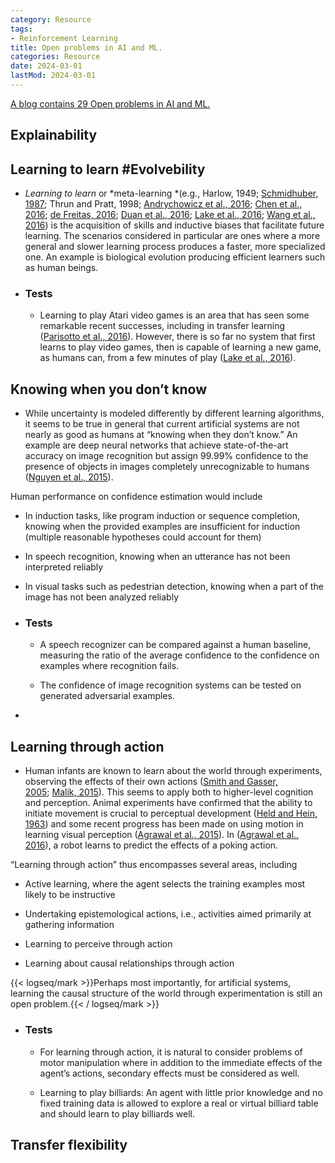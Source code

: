 ```yaml
---
category: Resource
tags:
- Reinforcement Learning
title: Open problems in AI and ML.
categories: Resource
date: 2024-03-01
lastMod: 2024-03-01
---
```

[A blog contains 29 Open problems in AI and ML.](https://omnivore.app/shrimansoft/unsolved-problems-in-ai-ai-forum-18df9724871)



## Explainability

## Learning to learn #Evolvebility

  + *Learning to learn* or *meta-learning *(e.g., Harlow, 1949; [Schmidhuber, 1987](http://people.idsia.ch/~juergen/diploma.html); Thrun and Pratt, 1998; [Andrychowicz et al., 2016](https://arxiv.org/abs/1606.04474); [Chen et al., 2016](https://arxiv.org/abs/1611.03824); [de Freitas, 2016](https://www.youtube.com/watch?v=x1kf4Zojtb0); [Duan et al., 2016](https://arxiv.org/abs/1611.02779); [Lake et al., 2016](https://arxiv.org/abs/1604.00289); [Wang et al., 2016](https://arxiv.org/abs/1611.05763)) is the acquisition of skills and inductive biases that facilitate future learning. The scenarios considered in particular are ones where a more general and slower learning process produces a faster, more specialized one. An example is biological evolution producing efficient learners such as human beings.

  + ### Tests

    + Learning to play Atari video games is an area that has seen some remarkable recent successes, including in transfer learning ([Parisotto et al., 2016](https://arxiv.org/abs/1511.06342)). However, there is so far no system that first learns to play video games, then is capable of learning a new game, as humans can, from a few minutes of play ([Lake et al., 2016](https://arxiv.org/abs/1604.00289)).

## Knowing when you don’t know

  + While uncertainty is modeled differently by different learning algorithms, it seems to be true in general that current artificial systems are not nearly as good as humans at “knowing when they don’t know.” An example are deep neural networks that achieve state-of-the-art accuracy on image recognition but assign 99.99% confidence to the presence of objects in images completely unrecognizable to humans ([Nguyen et al., 2015](http://www.cv-foundation.org/openaccess/content_cvpr_2015/papers/Nguyen_Deep_Neural_Networks_2015_CVPR_paper.pdf)).

Human performance on confidence estimation would include

  + In induction tasks, like program induction or sequence completion, knowing when the provided examples are insufficient for induction (multiple reasonable hypotheses could account for them)

  + In speech recognition, knowing when an utterance has not been interpreted reliably

  + In visual tasks such as pedestrian detection, knowing when a part of the image has not been analyzed reliably

  + ### Tests

    + A speech recognizer can be compared against a human baseline, measuring the ratio of the average confidence to the confidence on examples where recognition fails.

    + The confidence of image recognition systems can be tested on generated adversarial examples.

  + 

## Learning through action

  + Human infants are known to learn about the world through experiments, observing the effects of their own actions ([Smith and Gasser, 2005](http://citeseerx.ist.psu.edu/viewdoc/download?doi=10.1.1.470.5304&rep=rep1&type=pdf); [Malik, 2015](https://www.youtube.com/watch?v=QaF2kkez5XU)). This seems to apply both to higher-level cognition and perception. Animal experiments have confirmed that the ability to initiate movement is crucial to perceptual development ([Held and Hein, 1963](http://www.miamikillianhs.com/ourpages/auto/2011/9/28/55941483/AICS%20Psychol%20%20Held_%20Movement-Produced%20StimulationHeld-1963.pdf)) and some recent progress has been made on using motion in learning visual perception ([Agrawal et al., 2015](http://www.cv-foundation.org/openaccess/content_iccv_2015/papers/Agrawal_Learning_to_See_ICCV_2015_paper.pdf)). In ([Agrawal et al., 2016](https://arxiv.org/abs/1606.07419)), a robot learns to predict the effects of a poking action.

“Learning through action” thus encompasses several areas, including

  + Active learning, where the agent selects the training examples most likely to be instructive

  + Undertaking epistemological actions, i.e., activities aimed primarily at gathering information

  + Learning to perceive through action

  + Learning about causal relationships through action

{{< logseq/mark >}}Perhaps most importantly, for artificial systems, learning the causal structure of the world through experimentation is still an open problem.{{< / logseq/mark >}}

  + ### Tests

    + For learning through action, it is natural to consider problems of motor manipulation where in addition to the immediate effects of the agent’s actions, secondary effects must be considered as well.

    + Learning to play billiards: An agent with little prior knowledge and no fixed training data is allowed to explore a real or virtual billiard table and should learn to play billiards well.

## Transfer flexibility


